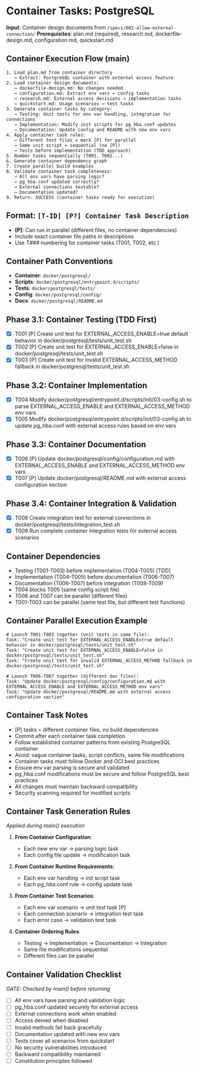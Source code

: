# Container Tasks: PostgreSQL

**Input**: Container design documents from `/specs/002-allow-external-connection/`
**Prerequisites**: plan.md (required), research.md, dockerfile-design.md, configuration.md, quickstart.md

## Container Execution Flow (main)
```
1. Load plan.md from container directory
   → Extract: PostgreSQL container with external access feature
2. Load container design documents:
   → dockerfile-design.md: No changes needed
   → configuration.md: Extract env vars → config tasks
   → research.md: External access decisions → implementation tasks
   → quickstart.md: Usage scenarios → test tasks
3. Generate container tasks by category:
   → Testing: Unit tests for env var handling, integration for connections
   → Implementation: Modify init scripts for pg_hba.conf updates
   → Documentation: Update config and README with new env vars
4. Apply container task rules:
   → Different test files = mark [P] for parallel
   → Same init script = sequential (no [P])
   → Tests before implementation (TDD approach)
5. Number tasks sequentially (T001, T002...)
6. Generate container dependency graph
7. Create parallel build examples
8. Validate container task completeness:
   → All env vars have parsing logic?
   → pg_hba.conf updated correctly?
   → External connections testable?
   → Documentation updated?
9. Return: SUCCESS (container tasks ready for execution)
```

## Format: `[T-ID] [P?] Container Task Description`
- **[P]**: Can run in parallel (different files, no container dependencies)
- Include exact container file paths in descriptions
- Use T### numbering for container tasks (T001, T002, etc.)

## Container Path Conventions
- **Container**: `docker/postgresql/`
- **Scripts**: `docker/postgresql/entrypoint.d/scripts/`
- **Tests**: `docker/postgresql/tests/`
- **Config**: `docker/postgresql/config/`
- **Docs**: `docker/postgresql/README.md`

## Phase 3.1: Container Testing (TDD First)
- [X] T001 [P] Create unit test for EXTERNAL_ACCESS_ENABLE=true default behavior in docker/postgresql/tests/unit_test.sh
- [X] T002 [P] Create unit test for EXTERNAL_ACCESS_ENABLE=false in docker/postgresql/tests/unit_test.sh
- [X] T003 [P] Create unit test for invalid EXTERNAL_ACCESS_METHOD fallback in docker/postgresql/tests/unit_test.sh

## Phase 3.2: Container Implementation
- [X] T004 Modify docker/postgresql/entrypoint.d/scripts/init/03-config.sh to parse EXTERNAL_ACCESS_ENABLE and EXTERNAL_ACCESS_METHOD env vars
- [X] T005 Modify docker/postgresql/entrypoint.d/scripts/init/03-config.sh to update pg_hba.conf with external access rules based on env vars

## Phase 3.3: Container Documentation
- [X] T006 [P] Update docker/postgresql/config/configuration.md with EXTERNAL_ACCESS_ENABLE and EXTERNAL_ACCESS_METHOD env vars
- [X] T007 [P] Update docker/postgresql/README.md with external access configuration section

## Phase 3.4: Container Integration & Validation
- [X] T008 Create integration test for external connections in docker/postgresql/tests/integration_test.sh
- [X] T009 Run complete container integration tests for external access scenarios

## Container Dependencies
- Testing (T001-T003) before implementation (T004-T005) [TDD]
- Implementation (T004-T005) before documentation (T006-T007)
- Documentation (T006-T007) before integration (T008-T009)
- T004 blocks T005 (same config script file)
- T006 and T007 can be parallel (different files)
- T001-T003 can be parallel (same test file, but different test functions)

## Container Parallel Execution Example
```
# Launch T001-T003 together (unit tests in same file):
Task: "Create unit test for EXTERNAL_ACCESS_ENABLE=true default behavior in docker/postgresql/tests/unit_test.sh"
Task: "Create unit test for EXTERNAL_ACCESS_ENABLE=false in docker/postgresql/tests/unit_test.sh"
Task: "Create unit test for invalid EXTERNAL_ACCESS_METHOD fallback in docker/postgresql/tests/unit_test.sh"

# Launch T006-T007 together (different doc files):
Task: "Update docker/postgresql/config/configuration.md with EXTERNAL_ACCESS_ENABLE and EXTERNAL_ACCESS_METHOD env vars"
Task: "Update docker/postgresql/README.md with external access configuration section"
```

## Container Task Notes
- [P] tasks = different container files, no build dependencies
- Commit after each container task completion
- Follow established container patterns from existing PostgreSQL container
- Avoid: vague container tasks, script conflicts, same file modifications
- Container tasks must follow Docker and OCI best practices
- Ensure env var parsing is secure and validated
- pg_hba.conf modifications must be secure and follow PostgreSQL best practices
- All changes must maintain backward compatibility
- Security scanning required for modified scripts

## Container Task Generation Rules
*Applied during main() execution*

1. **From Container Configuration**:
   - Each new env var → parsing logic task
   - Each config file update → modification task
   
2. **From Container Runtime Requirements**:
   - Each env var handling → init script task
   - Each pg_hba.conf rule → config update task

3. **From Container Test Scenarios**:
   - Each env var scenario → unit test task [P]
   - Each connection scenario → integration test task
   - Each error case → validation test task

4. **Container Ordering Rules**:
   - Testing → Implementation → Documentation → Integration
   - Same file modifications sequential
   - Different files can be parallel

## Container Validation Checklist
*GATE: Checked by main() before returning*

- [ ] All env vars have parsing and validation logic
- [ ] pg_hba.conf updated securely for external access
- [ ] External connections work when enabled
- [ ] Access denied when disabled
- [ ] Invalid methods fall back gracefully
- [ ] Documentation updated with new env vars
- [ ] Tests cover all scenarios from quickstart
- [ ] No security vulnerabilities introduced
- [ ] Backward compatibility maintained
- [ ] Constitution principles followed